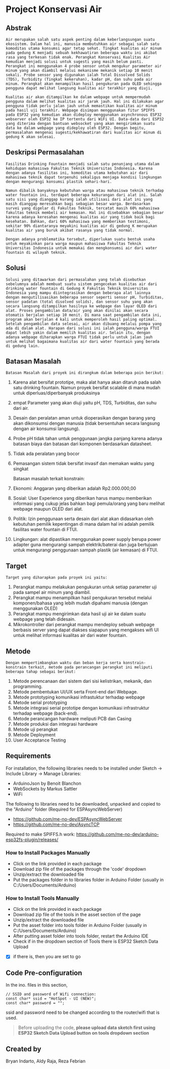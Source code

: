 # Project Konservasi Air
## Abstrak
    Air merupakan salah satu aspek penting dalam keberlangsungan suatu ekosistem. Dalam hal ini, manusia membutuhkan air sebagai salah satu komoditas utama konsumsi agar tetap sehat. Tingkat kualitas air minum pada gedung K menjadi sebuah kekhawatiran beberapa waktu ini akibat rasa yang terkesan tidak enak. Perangkat Konservasi Kualitas Air kemudian menjadi solusi untuk sugesti yang masih belum pasti. Perangkat ini menggunakan 4 probe sensor untuk mengukur parameter air minum yang akan diambil melalui mekanisme mekanik setiap 10 menit sekali. Probe sensor yang digunakan ialah Total Dissolved Solids (TDS), Turbidity (Tingkat kekeruhan), kadar pH, dan suhu pada air minum. Perangkat akan menampilkan hasil pengukuran pada OLED sehingga pengguna dapat melihat langsung kualitas air terakhir yang diuji. 
    
    Kualitas air akan ditampilkan ke dalam webpage untuk mempermudah pengguna dalam melihat kualitas air jarak jauh. Hal ini dilakukan agar pengguna tidak perlu jalan jauh untuk memastikan kualitas air minum pada hasil uji terakhir. Webpage disimpan menggunakan fitur SPIFFS pada ESP32 yang kemudian akan dideploy menggunakan asynchronous ESP32 webserver oleh ESP32 ke IP tertentu dari WiFi UI. Data-data dari ESP32 yang diterima dengan bantuan websocket yang akan mengirimkan suatu data ke dalam webpage yang dideploy oleh ESP32. Dengan begitu, permasalahan mengenai sugesti/kekhawatiran dari kualitas air minum di gedung K akan selesai. 

## Deskripsi Permasalahan
    Fasilitas Drinking Fountain menjadi salah satu penunjang utama dalam kehidupan mahasiswa Fakultas Teknik Universitas Indonesia. Karena dengan adanya fasilitas ini, komoditas utama kebutuhan air dari mahasiswa teknik dapat terpenuhi sekaligus menjaga kondisi lingkungan dengan mengurangi konsumsi plastik sehari-hari. 

    Namun dibalik banyaknya kebutuhan warga atau mahasiswa teknik terhadap water fountain ini, terdapat beberapa kekurangan dari alat ini. Salah satu sisi yang dianggap kurang ialah utilisasi dari alat ini yang masih dianggap meresahkan bagi sebagian besar warga. Berdasarkan survei yang digelar di Fakultas Teknik, tercatat masih 60% mahasiswa fakultas teknik membeli air kemasan. Hal ini disebabkan sebagian besar karena adanya keresahan mengenai kualitas air yang tidak baik bagi kesehatan. Bahkan, dari 60% mahasiswa yang memberikan testimoni, sekitar 90% diantaranya meyakini kualitas air di gedung K merupakan kualitas air yang buruk akibat rasanya yang tidak normal. 

    Dengan adanya problematika tersebut, diperlukan suatu bentuk usaha untuk meyakinkan para warga maupun mahasiswa Fakultas Teknik Universitas Indonesia untuk memakai dan mengkonsumsi air dari water fountain di wilayah teknik. 

## Solusi
    Solusi yang ditawarkan dari permasalahan yang telah disebutkan sebelumnya adalah membuat suatu sistem pengecekan kualitas air dari drinking water fountain di Gedung K Fakultas Teknik Universitas Indonesia yang mampu diintegrasikan dengan beberapa alat lainnya dengan mengutilisasikan beberapa sensor seperti sensor pH, Turbiditas, sensor padatan (total disolved solids), dan sensor suhu yang akan secara langsung ditampilkan hasilnya ke webpage dan layar OLED dari alat. Proses pengambilan data/air yang akan dinilai akan secara otomatis berjalan setiap 10 menit. Di mana saat pengambilan data ini, program akan berjalan 4 kali untuk memperoleh hasil paling optimal. Setelah pengambilan data selesai, air akan dibuang melalui pompa yang ada di dalam alat. Harapan dari solusi ini ialah pengguna/warga FTUI dapat lebih yakin dalam memilih kualitas air. Selain itu, dengan adanya webpage diharapkan warga FTUI tidak perlu untuk jalan jauh untuk melihat bagaimana kualitas air dari water fountain yang berada di gedung lain. 

## Batasan Masalah
    Batasan Masalah dari proyek ini dirangkum dalam beberapa poin berikut: 

1. Karena alat bersifat prototipe, maka alat hanya akan ditaruh pada salah satu drinking fountain. Namun proyek bersifat scalable di mana mudah untuk diperluas/diperbanyak produksinya 
2. empat Parameter yang akan diuji yaitu pH, TDS, Turbiditas, dan suhu dari air. 
3. Desain dan peralatan aman untuk dioperasikan dengan barang yang akan dikonsumsi dengan manusia (tidak bersentuhan secara langsung dengan air konsumsi langsung). 
4. Probe pH tidak tahan untuk penggunaan jangka panjang karena adanya batasan biaya dan batasan dari komponen berdasarkan datasheet. 
5. Tidak ada peralatan yang bocor 
6. Pemasangan sistem tidak bersifat invasif dan memakan waktu yang singkat 

    Batasan masalah terkait konstrain: 

1. Ekonomi: Anggaran yang diberikan adalah Rp2.000.000,00 
2. Sosial: User Experience yang diberikan harus mampu memberikan informasi yang cukup jelas bahkan bagi pemula/orang yang baru melihat webpage maupun OLED dari alat. 
3. Politik: Izin penggunaan serta desain dari alat akan didasarkan oleh kebutuhan pemilik kepentingan di mana dalam hal ini adalah pemilik fasilitas water fountain di FTUI. 
4. Lingkungan: alat dipastikan menggunakan power supply berupa power adapter guna mengurangi sampah elektrik/baterai dan juga bertujuan untuk mengurangi penggunaan sampah plastik (air kemasan) di FTUI.

## Target
    Target yang diharapkan pada proyek ini yaitu: 

1. Perangkat mampu melakukan pengukuran untuk setiap parameter uji pada sampel air minum yang diambil. 
2. Perangkat mampu menampilkan hasil pengukuran tersebut melalui komponen/bahasa yang lebih mudah dipahami manusia (dengan menggunakan OLED) 
3. Perangkat mampu mengirimkan data hasil uji air ke dalam suatu webpage yang telah didesain. 
4. Mikrokontroller dari perangkat mampu mendeploy sebuah webpage berbasis server yang dapat diakses siapapun yang mengakses wifi UI untuk melihat informasi kualitas air dari water fountain.  

## Metode
    Dengan mempertimbangkan waktu dan beban kerja serta konstrain-konstrain terkait, metode pada perancangan perangkat ini meliputi beberapa tahap sebagai berikut: 

1. Metode perencanaan dari sistem dari sisi kelistrikan, mekanik, dan programming. 
2. Metode pembentukan UI/UX serta Front-end dari Webpage. 
3. Metode prototyping komunikasi infrastuktur terhadap webpage 
4. Metode serial prototyping 
5. Metode integrasi serial prototipe dengan komunikasi infrastruktur terhadap webpage (back-end).  
6. Metode perancangan hardware meliputi PCB dan Casing 
7. Metode produksi dan integrasi hardware 
8. Metode uji perangkat 
9. Metode Deployment 
10. User Acceptance Testing

## Requirements
For installation, the following libraries needs to be installed under Sketch -> Include Library -> Manage Libraries:
* ArduinoJson by Benoit Blanchon
* WebSockets by Markus Sattler
* WiFi 

The following to libraries need to be downloaded, unpacked and copied to the "Arduino" folder (Required for ESPAsyncWebServer)
- https://github.com/me-no-dev/ESPAsyncWebServer
- https://github.com/me-no-dev/AsyncTCP

Required to make SPIFFS.h work:
https://github.com/me-no-dev/arduino-esp32fs-plugin/releases/

### How to Install Packages Manually
- Click on the link provided in each package
- Download zip file of the packages through the 'code' dropdown
- Unzip/extract the downloaded file
- Put the packages folder in to libraries folder in Arduino Folder (usually in C:/Users/Documents/Arduino)

### How to Install Tools Manually
- Click on the link provided in each package
- Download zip file of the tools in the asset section of the page
- Unzip/extract the downloaded file
- Put the asset folder into tools folder in Arduino Folder (usually in C:/Users/Documents/Arduino)
- After putting asset folder into tools folder, restart the Arduino IDE
- Check if in the dropdown section of Tools there is ESP32 Sketch Data Upload
- [X] if there is, then you are set to go

## Code Pre-configuration
In the ino. files in this section,
```
// SSID and password of Wifi connection:
const char* ssid = "HotSpot - UI (NEW)";
const char* password = "";
```
ssid and password need to be changed according to the router/wifi that is used.

> Before uploading the code, **please upload data sketch first using ESP32 Sketch Data Upload button on tools dropdown section**

## Created by
Bryan Indarto, Aldy Raja, Reza Febrian
